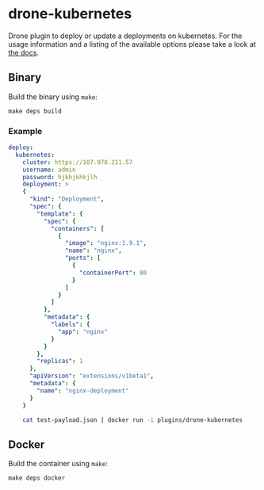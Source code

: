 # drone-kubernetes

Drone plugin to deploy or update a deployments on kubernetes. For the usage information and a listing of the available options please take a look at [the docs](DOCS.md).

## Binary

Build the binary using `make`:

```
make deps build
```

### Example
```yaml
deploy:
  kubernetes:
    cluster: https://107.978.211.57
    username: admin
    password: hjkhjkhkjlh
    deployment: >
    {
      "kind": "Deployment",
      "spec": {
        "template": {
          "spec": {
            "containers": [
              {
                "image": "nginx:1.9.1",
                "name": "nginx",
                "ports": [
                  {
                    "containerPort": 80
                  }
                ]
              }
            ]
          },
          "metadata": {
            "labels": {
              "app": "nginx"
            }
          }
        },
        "replicas": 1
      },
      "apiVersion": "extensions/v1beta1",
      "metadata": {
        "name": "nginx-deployment"
      }
    }
```
```sh
    cat test-payload.json | docker run -i plugins/drone-kubernetes
```

## Docker

Build the container using `make`:

```
make deps docker
```

